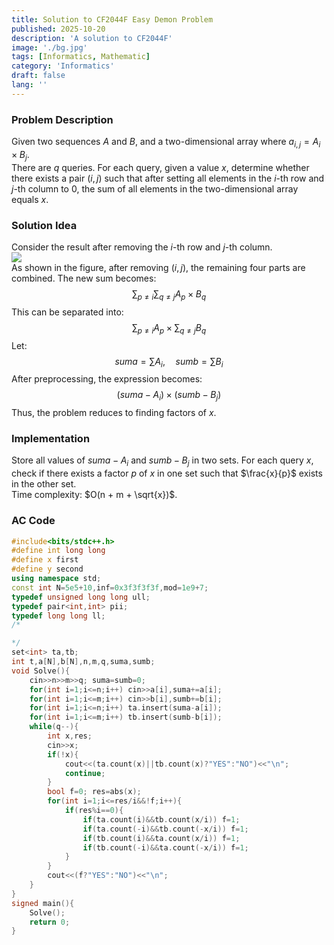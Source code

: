 ```yaml
---
title: Solution to CF2044F Easy Demon Problem
published: 2025-10-20
description: 'A solution to CF2044F'
image: './bg.jpg'
tags: [Informatics, Mathematic]
category: 'Informatics'
draft: false 
lang: ''
---
```

### Problem Description
Given two sequences $A$ and $B$, and a two-dimensional array where $a_{i,j} = A_i \times B_j$.  
There are $q$ queries. For each query, given a value $x$, determine whether there exists a pair $(i, j)$ such that after setting all elements in the $i$-th row and $j$-th column to $0$, the sum of all elements in the two-dimensional array equals $x$.

### Solution Idea
Consider the result after removing the $i$-th row and $j$-th column.  
![](https://cdn.luogu.com.cn/upload/image_hosting/gtyt2epx.png)  
As shown in the figure, after removing $(i, j)$, the remaining four parts are combined. The new sum becomes:  
$$
\sum_{p \ne i}{\sum_{q \ne j}{A_p \times B_q}}
$$
This can be separated into:  
$$
\sum_{p \ne i}{A_p} \times \sum_{q \ne j}{B_q}
$$
Let:  
$$
suma = \sum{A_i}, \quad sumb = \sum{B_i}
$$
After preprocessing, the expression becomes:  
$$
(suma - A_i) \times (sumb - B_j)
$$
Thus, the problem reduces to finding factors of $x$.

### Implementation
Store all values of $suma - A_i$ and $sumb - B_j$ in two sets. For each query $x$, check if there exists a factor $p$ of $x$ in one set such that $\frac{x}{p}$ exists in the other set.  
Time complexity: $O(n + m + \sqrt{x})$.

### AC Code
```cpp title="CF2044F.cpp"
#include<bits/stdc++.h>
#define int long long
#define x first
#define y second
using namespace std;
const int N=5e5+10,inf=0x3f3f3f3f,mod=1e9+7;
typedef unsigned long long ull;
typedef pair<int,int> pii;
typedef long long ll;
/*

*/
set<int> ta,tb;
int t,a[N],b[N],n,m,q,suma,sumb;
void Solve(){
	cin>>n>>m>>q; suma=sumb=0;
	for(int i=1;i<=n;i++) cin>>a[i],suma+=a[i];
	for(int i=1;i<=m;i++) cin>>b[i],sumb+=b[i];
	for(int i=1;i<=n;i++) ta.insert(suma-a[i]);
	for(int i=1;i<=m;i++) tb.insert(sumb-b[i]);
	while(q--){
		int x,res;
		cin>>x;
		if(!x){
			cout<<(ta.count(x)||tb.count(x)?"YES":"NO")<<"\n";
			continue;
		}
		bool f=0; res=abs(x);
		for(int i=1;i<=res/i&&!f;i++){
			if(res%i==0){
				if(ta.count(i)&&tb.count(x/i)) f=1;
				if(ta.count(-i)&&tb.count(-x/i)) f=1;
				if(tb.count(i)&&ta.count(x/i)) f=1;
				if(tb.count(-i)&&ta.count(-x/i)) f=1;
			}
		}
		cout<<(f?"YES":"NO")<<"\n";
	}
}
signed main(){
	Solve();
	return 0;
}
